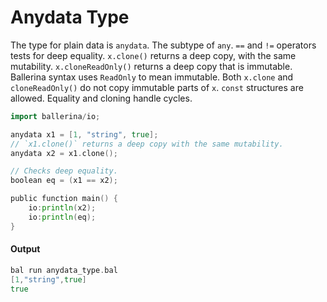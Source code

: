 # Anydata Type

 The type for plain data is `anydata`. The subtype of `any`. `==` and `!=` operators tests for deep equality.
 `x.clone()` returns a deep copy, with the same mutability. `x.cloneReadOnly()` returns a deep copy that is
 immutable. Ballerina syntax uses `ReadOnly` to mean immutable. Both `x.clone` and `cloneReadOnly()` do
 not copy immutable parts of `x`. `const` structures are allowed. Equality and cloning handle cycles.

```go
import ballerina/io;

anydata x1 = [1, "string", true];
// `x1.clone()` returns a deep copy with the same mutability.
anydata x2 = x1.clone();

// Checks deep equality.
boolean eq = (x1 == x2);

public function main() {
    io:println(x2);
    io:println(eq);
}
```

#### Output

```go
bal run anydata_type.bal
[1,"string",true]
true
```